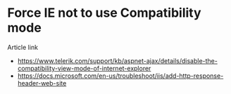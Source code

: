 # Force IE not to use Compatibility mode
Article link
* https://www.telerik.com/support/kb/aspnet-ajax/details/disable-the-compatibility-view-mode-of-internet-explorer
* https://docs.microsoft.com/en-us/troubleshoot/iis/add-http-response-header-web-site
